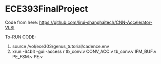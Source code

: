 # ECE393FinalProject
Code from here:
https://github.com/lirui-shanghaitech/CNN-Accelerator-VLSI 


To-RUN CODE:
1. source /vol/ece303/genus_tutorial/cadence.env
2. xrun -64bit -gui -access r tb_conv.v CONV_ACC.v tb_conv.v IFM_BUF.v PE_FSM.v PE.v 
